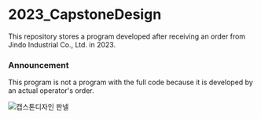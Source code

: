 # 2023_CapstoneDesign
This repository stores a program developed after receiving an order from Jindo Industrial Co., Ltd. in 2023.

### Announcement
This program is not a program with the full code because it is developed by an actual operator's order.

![캡스톤디자인 판넬](https://github.com/ShinHeeYoun/2023_CapstoneDesign/assets/43941399/88e644d8-01b7-4501-921c-1283b2b851b2)
